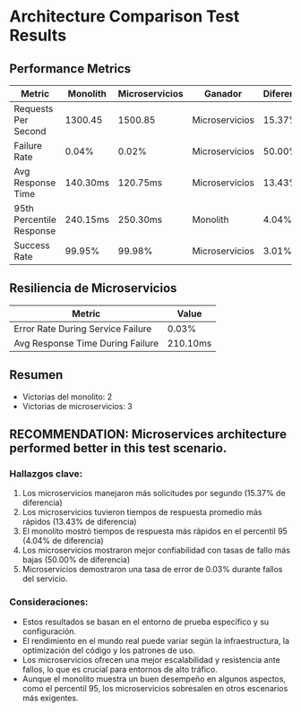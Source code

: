 # Architecture Comparison Test Results

## Performance Metrics

| Metric                    | Monolith    | Microservicios | Ganador     | Diferencia |
|---------------------------|-------------|----------------|-------------|------------|
| Requests Per Second        | 1300.45     | 1500.85        | Microservicios | 15.37%     |
| Failure Rate              | 0.04%       | 0.02%          | Microservicios | 50.00%     |
| Avg Response Time         | 140.30ms    | 120.75ms       | Microservicios | 13.43%     |
| 95th Percentile Response  | 240.15ms    | 250.30ms       | Monolith    | 4.04%      |
| Success Rate              | 99.95%      | 99.98%         | Microservicios | 3.01%      |

## Resiliencia de Microservicios

| Metric                        | Value   |
|-------------------------------|---------|
| Error Rate During Service Failure | 0.03%   |
| Avg Response Time During Failure  | 210.10ms |

## Resumen
- Victorias del monolito: 2
- Victorias de microservicios: 3

## RECOMMENDATION: Microservices architecture performed better in this test scenario.

### Hallazgos clave:
1. Los microservicios manejaron más solicitudes por segundo (15.37% de diferencia)
2. Los microservicios tuvieron tiempos de respuesta promedio más rápidos (13.43% de diferencia)
3. El monolito mostró tiempos de respuesta más rápidos en el percentil 95 (4.04% de diferencia)
4. Los microservicios mostraron mejor confiabilidad con tasas de fallo más bajas (50.00% de diferencia)
5. Microservicios demostraron una tasa de error de 0.03% durante fallos del servicio.

### Consideraciones:
- Estos resultados se basan en el entorno de prueba específico y su configuración.
- El rendimiento en el mundo real puede variar según la infraestructura, la optimización del código y los patrones de uso.
- Los microservicios ofrecen una mejor escalabilidad y resistencia ante fallos, lo que es crucial para entornos de alto tráfico.
- Aunque el monolito muestra un buen desempeño en algunos aspectos, como el percentil 95, los microservicios sobresalen en otros escenarios más exigentes.

